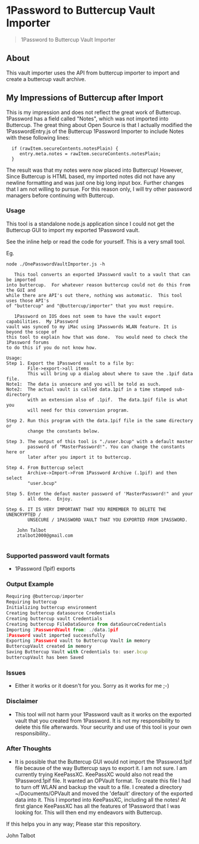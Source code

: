 # 1Password to Buttercup Vault Importer
> 1Password to Buttercup Vault Importer


## About

This vault importer uses the API from buttercup importer to import and create a
buttercup vault archive.

## My Impressions of Buttercup after Import

This is my impression and does not reflect the great work of Buttercup.  1Password
has a field called "Notes", which was not imported into Buttercup.  The great thing
about Open Source is that I actually modified the 1PasswordEntry.js of the Buttercup
1Password Importer to include Notes with these following lines:<BR>

```
  if (rawItem.secureContents.notesPlain) {
     entry.meta.notes = rawItem.secureContents.notesPlain;
  }

```
  The result was that my notes were now placed into Buttercup!  However, Since
Buttercup is HTML based, my imported notes did not have any newline formatting and
was just one big long input box.  Further changes that I am not willing to pursue.
For this reason only, I will try other password managers before continuing with Buttercup.

### Usage

This tool is a standalone node.js application since I could not get the Buttercup
GUI to import my exported 1Password vault.

See the inline help or read the code for yourself.  This is a very small tool.

Eg.

```shell>
node ./OnePasswordVaultImporter.js -h

   This tool converts an exported 1Password vault to a vault that can be imported
into buttercup.  For whatever reason buttercup could not do this from the GUI and
while there are API's out there, nothing was automatic.  This tool uses those API's
of "buttercup" and "@buttercup/importer" that you must require.

   1Password on IOS does not seem to have the vault export capabilities.  My 1Password
vault was synced to my iMac using 1Passwords WLAN feature. It is beyond the scope of
this tool to explain how that was done.  You would need to check the 1Password forums
to do this if you do not know how.

Usage:
Step 1. Export the 1Password vault to a file by:
        File->export->all items
        This will bring up a dialog about where to save the .1pif data file.
Note1:  The data is unsecure and you will be told as such.
Note2:  The actual vault is called data.1pif in a time stamped sub-directory
        with an extension also of .1pif.  The data.1pif file is what you
        will need for this conversion program.

Step 2. Run this program with the data.1pif file in the same directory or
        change the constants below.

Step 3. The output of this tool is "./user.bcup" with a default master
        password of "MasterPassword!". You can change the constants here or
        later after you import it to buttercup.

Step 4. From Buttercup select
        Archive->Import->From 1Password Archive (.1pif) and then select
        "user.bcup"

Step 5. Enter the defaut master password of 'MasterPassword!" and your
        all done.  Enjoy.

Step 6. IT IS VERY IMPORTANT THAT YOU REMEMBER TO DELETE THE UNENCRYPTED /
        UNSECURE / 1PASSWORD VAULT THAT YOU EXPORTED FROM 1PASSWORD.

    John Talbot
    ztalbot2000@gmail.com
   
```

### Supported password vault formats

 * 1Password (1pif) exports

### Output Example

```shell>./OnePaswordVaultImporter.js
Requiring @buttercup/importer
Requiring buttercup
Initializing buttercup environment
Creating buttercup datasource Credentials
Creating buttercup vault Credentials
Creating buttercup FileDataSource from dataSourceCredentials
Importing 1PasswordVault from: ./data.1pif
1Password vault imported successfully
Exporting 1Password vault to Buttercup Vault in memory
ButtercupVault created in memory
Saving Buttercup Vault with Credentials to: user.bcup
buttercupVault has been Saved

```

### Issues

 * Either it works or it doesn't for you.  Sorry as it works for me ;-)

### Disclaimer

 * This tool will not harm your 1Password vault as it works on the exported
   vault that you created from 1Password.  It is not my responsibility to
   delete this file afterwards.  Your security and use of this tool is your
   own responsibility..

### After Thoughts

 * It is possible that the Buttercup GUI would not import the 1Password.1pif file because
of the way Buttercup says to export it.  I am not sure. I am currently trying KeePassXC.
KeePassXC would also not read the 1Password.1pif file.  It wanted an OPVault format. To
create this file I had to turn off WLAN and backup the vault to a file.  I created a
directory ~/Documents/OPVault and moved the 'default' directory of the exported data
into it.  This I imported into KeePassXC, including all the notes! At first glance
KeePassXC has all the features of 1Password that I was looking for.  This will then end
my endeavors with Buttercup.

If this helps you in any way; Please star this repository.

John Talbot

